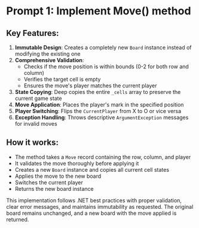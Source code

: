 # Prompt 1: Implement Move() method

## Key Features:

1. **Immutable Design**: Creates a completely new `Board` instance instead of modifying the existing one
2. **Comprehensive Validation**: 
   - Checks if the move position is within bounds (0-2 for both row and column)
   - Verifies the target cell is empty
   - Ensures the move's player matches the current player
3. **State Copying**: Deep copies the entire `_cells` array to preserve the current game state
4. **Move Application**: Places the player's mark in the specified position
5. **Player Switching**: Flips the `CurrentPlayer` from X to O or vice versa
6. **Exception Handling**: Throws descriptive `ArgumentException` messages for invalid moves

## How it works:

- The method takes a `Move` record containing the row, column, and player
- It validates the move thoroughly before applying it
- Creates a new `Board` instance and copies all current cell states
- Applies the move to the new board
- Switches the current player
- Returns the new board instance

This implementation follows .NET best practices with proper validation, clear error messages, and maintains immutability as requested. The original board remains unchanged, and a new board with the move applied is returned.
